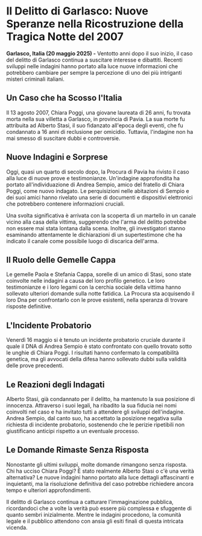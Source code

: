 # Il Delitto di Garlasco: Nuove Speranze nella Ricostruzione della Tragica Notte del 2007

**Garlasco, Italia (20 maggio 2025) -** Ventotto anni dopo il suo inizio, il caso del delitto di Garlasco continua a suscitare interesse e dibattiti. Recenti sviluppi nelle indagini hanno portato alla luce nuove informazioni che potrebbero cambiare per sempre la percezione di uno dei più intriganti misteri criminali italiani.

## Un Caso che ha Scosso l'Italia

Il 13 agosto 2007, Chiara Poggi, una giovane laureata di 26 anni, fu trovata morta nella sua villetta a Garlasco, in provincia di Pavia. La sua morte fu attribuita ad Alberto Stasi, il suo fidanzato all'epoca degli eventi, che fu condannato a 16 anni di reclusione per omicidio. Tuttavia, l'indagine non ha mai smesso di suscitare dubbi e controversie.

## Nuove Indagini e Sorprese

Oggi, quasi un quarto di secolo dopo, la Procura di Pavia ha rivisto il caso alla luce di nuove prove e testimonianze. Un'indagine approfondita ha portato all'individuazione di Andrea Sempio, amico del fratello di Chiara Poggi, come nuovo indagato. Le perquisizioni nelle abitazioni di Sempio e dei suoi amici hanno rivelato una serie di documenti e dispositivi elettronici che potrebbero contenere informazioni cruciali.

Una svolta significativa è arrivata con la scoperta di un martello in un canale vicino alla casa della vittima, suggerendo che l'arma del delitto potrebbe non essere mai stata lontana dalla scena. Inoltre, gli investigatori stanno esaminando attentamente le dichiarazioni di un supertestimone che ha indicato il canale come possibile luogo di discarica dell'arma.

## Il Ruolo delle Gemelle Cappa

Le gemelle Paola e Stefania Cappa, sorelle di un amico di Stasi, sono state coinvolte nelle indagini a causa del loro profilo genetico. Le loro testimonianze e i loro legami con la cerchia sociale della vittima hanno sollevato ulteriori domande sulla notte fatidica. La Procura sta acquisendo il loro Dna per confrontarlo con le prove esistenti, nella speranza di trovare risposte definitive.

## L'Incidente Probatorio

Venerdì 16 maggio si è tenuto un incidente probatorio cruciale durante il quale il DNA di Andrea Sempio è stato confrontato con quello trovato sotto le unghie di Chiara Poggi. I risultati hanno confermato la compatibilità genetica, ma gli avvocati della difesa hanno sollevato dubbi sulla validità delle prove precedenti.

## Le Reazioni degli Indagati

Alberto Stasi, già condannato per il delitto, ha mantenuto la sua posizione di innocenza. Attraverso i suoi legali, ha ribadito la sua fiducia nei nomi coinvolti nel caso e ha invitato tutti a attendere gli sviluppi dell'indagine. Andrea Sempio, dal canto suo, ha accettato la posizione negativa sulla richiesta di incidente probatorio, sostenendo che le perizie ripetibili non giustificano anticipi rispetto a un eventuale processo.

## Le Domande Rimaste Senza Risposta

Nonostante gli ultimi sviluppi, molte domande rimangono senza risposta. Chi ha ucciso Chiara Poggi? È stato realmente Alberto Stasi o c'è una verità alternativa? Le nuove indagini hanno portato alla luce dettagli affascinanti e inquietanti, ma la risoluzione definitiva del caso potrebbe richiedere ancora tempo e ulteriori approfondimenti.

Il delitto di Garlasco continua a catturare l'immaginazione pubblica, ricordandoci che a volte la verità può essere più complessa e sfuggente di quanto sembri inizialmente. Mentre le indagini procedono, la comunità legale e il pubblico attendono con ansia gli esiti finali di questa intricata vicenda.
